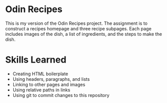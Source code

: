 # Odin Recipes
This is my version of the Odin Recipes project. The assignment is to construct a recipes homepage and three recipe subpages. Each page includes images of the dish, a list of ingredients, and the steps to make the dish.

# Skills Learned
* Creating HTML boilerplate
* Using headers, paragraphs, and lists
* Linking to other pages and images
* Using relative paths in links
* Using git to commit changes to this repository